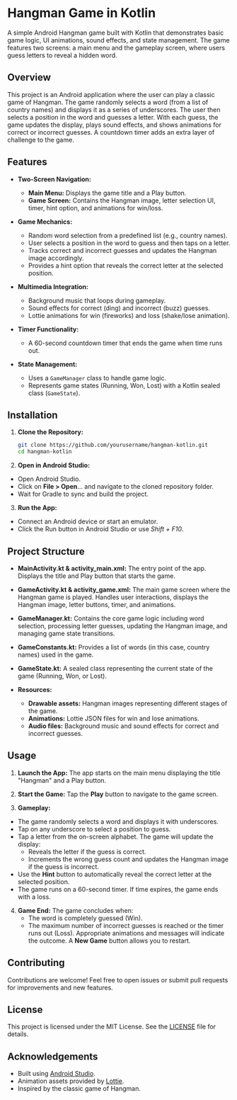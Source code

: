 # Hangman Game in Kotlin

A simple Android Hangman game built with Kotlin that demonstrates basic game logic, UI animations, sound effects, and state management. The game features two screens: a main menu and the gameplay screen, where users guess letters to reveal a hidden word.

## Overview

This project is an Android application where the user can play a classic game of Hangman. The game randomly selects a word (from a list of country names) and displays it as a series of underscores. The user then selects a position in the word and guesses a letter. With each guess, the game updates the display, plays sound effects, and shows animations for correct or incorrect guesses. A countdown timer adds an extra layer of challenge to the game.

## Features

- **Two-Screen Navigation:**  
  - **Main Menu:** Displays the game title and a Play button.  
  - **Game Screen:** Contains the Hangman image, letter selection UI, timer, hint option, and animations for win/loss.

- **Game Mechanics:**  
  - Random word selection from a predefined list (e.g., country names).  
  - User selects a position in the word to guess and then taps on a letter.
  - Tracks correct and incorrect guesses and updates the Hangman image accordingly.
  - Provides a hint option that reveals the correct letter at the selected position.

- **Multimedia Integration:**  
  - Background music that loops during gameplay.
  - Sound effects for correct (ding) and incorrect (buzz) guesses.
  - Lottie animations for win (fireworks) and loss (shake/lose animation).

- **Timer Functionality:**  
  - A 60-second countdown timer that ends the game when time runs out.

- **State Management:**  
  - Uses a `GameManager` class to handle game logic.
  - Represents game states (Running, Won, Lost) with a Kotlin sealed class (`GameState`).

## Installation

1. **Clone the Repository:**

   ```bash
   git clone https://github.com/yourusername/hangman-kotlin.git
   cd hangman-kotlin

2. **Open in Android Studio:**

- Open Android Studio.
- Click on **File > Open**... and navigate to the cloned repository folder.
- Wait for Gradle to sync and build the project.

3. **Run the App:**

- Connect an Android device or start an emulator.
- Click the Run button in Android Studio or use *Shift + F10*.

## Project Structure
- **MainActivity.kt & activity_main.xml:**
  The entry point of the app. Displays the title and Play button that starts the game.

- **GameActivity.kt & activity_game.xml:**
  The main game screen where the Hangman game is played. Handles user interactions, displays the Hangman image, letter buttons, timer, and animations.

- **GameManager.kt:**
  Contains the core game logic including word selection, processing letter guesses, updating the Hangman image, and managing game state transitions.

- **GameConstants.kt:**
  Provides a list of words (in this case, country names) used in the game.

- **GameState.kt:**
  A sealed class representing the current state of the game (Running, Won, or Lost).

- **Resources:**

  - **Drawable assets:** Hangman images representing different stages of the game.
  - **Animations:** Lottie JSON files for win and lose animations.
  - **Audio files:** Background music and sound effects for correct and incorrect guesses.

## Usage

1. **Launch the App:**
  The app starts on the main menu displaying the title "Hangman" and a Play button.

2. **Start the Game:**
  Tap the **Play** button to navigate to the game screen.

3. **Gameplay:**
  - The game randomly selects a word and displays it with underscores.
  - Tap on any underscore to select a position to guess.
  - Tap a letter from the on-screen alphabet. The game will update the display:
    - Reveals the letter if the guess is correct.
    - Increments the wrong guess count and updates the Hangman image if the guess is incorrect.
  - Use the **Hint** button to automatically reveal the correct letter at the selected position.
  - The game runs on a 60-second timer. If time expires, the game ends with a loss.

4. **Game End:**
  The game concludes when:
    - The word is completely guessed (Win).
    - The maximum number of incorrect guesses is reached or the timer runs out (Loss). Appropriate animations and messages will indicate the outcome. A **New Game** button allows you to restart.

## Contributing

Contributions are welcome! Feel free to open issues or submit pull requests for improvements and new features.

## License

This project is licensed under the MIT License. See the [LICENSE](LICENSE) file for details.

## Acknowledgements

- Built using [Android Studio](https://developer.android.com/studio).
- Animation assets provided by [Lottie](https://airbnb.design/lottie/).
- Inspired by the classic game of Hangman.
